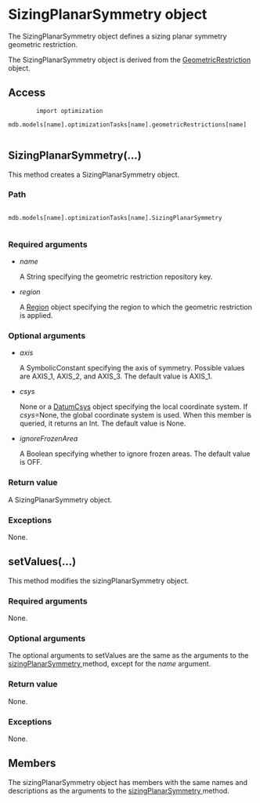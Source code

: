 # SizingPlanarSymmetry object

The SizingPlanarSymmetry object defines a sizing planar symmetry geometric restriction.

The SizingPlanarSymmetry object is derived from the [GeometricRestriction](https://help.3ds.com/2022/english/DSSIMULIA_Established/SIMACAEKERRefMap/simaker-c-geometricrestrictionpyc.htm?ContextScope=all) object.

## Access

```
        import optimization
        mdb.models[name].optimizationTasks[name].geometricRestrictions[name]
      
```

## SizingPlanarSymmetry(...)



This method creates a SizingPlanarSymmetry object.



### Path

```
          mdb.models[name].optimizationTasks[name].SizingPlanarSymmetry
        
```

### Required arguments

- *name*

  A String specifying the geometric restriction repository key.

- *region*

  A [Region](https://help.3ds.com/2022/english/DSSIMULIA_Established/SIMACAEKERRefMap/simaker-c-regionpyc.htm?ContextScope=all) object specifying the region to which the geometric restriction is applied.

### Optional arguments

- *axis*

  A SymbolicConstant specifying the axis of symmetry. Possible values are AXIS_1, AXIS_2, and AXIS_3. The default value is AXIS_1.

- *csys*

  None or a [DatumCsys](https://help.3ds.com/2022/english/DSSIMULIA_Established/SIMACAEKERRefMap/simaker-c-datumcsyspyc.htm?ContextScope=all) object specifying the local coordinate system. If *csys*=None, the global coordinate system is used. When this member is queried, it returns an Int. The default value is None.

- *ignoreFrozenArea*

  A Boolean specifying whether to ignore frozen areas. The default value is OFF.

### Return value

A SizingPlanarSymmetry object.

### Exceptions

None.



## setValues(...)



This method modifies the sizingPlanarSymmetry object.



### Required arguments

None.

### Optional arguments

The optional arguments to setValues are the same as the arguments to the [sizingPlanarSymmetry ](https://help.3ds.com/2022/english/DSSIMULIA_Established/SIMACAEKERRefMap/simaker-c-sizingplanarsymmetrypyc.htm?ContextScope=all#simaker-sizingplanarsymmetrysizingplanarsymmetrypyc)method, except for the *name* argument.

### Return value

None.

### Exceptions

None.



## Members

The sizingPlanarSymmetry object has members with the same names and descriptions as the arguments to the [sizingPlanarSymmetry ](https://help.3ds.com/2022/english/DSSIMULIA_Established/SIMACAEKERRefMap/simaker-c-sizingplanarsymmetrypyc.htm?ContextScope=all#simaker-sizingplanarsymmetrysizingplanarsymmetrypyc)method.